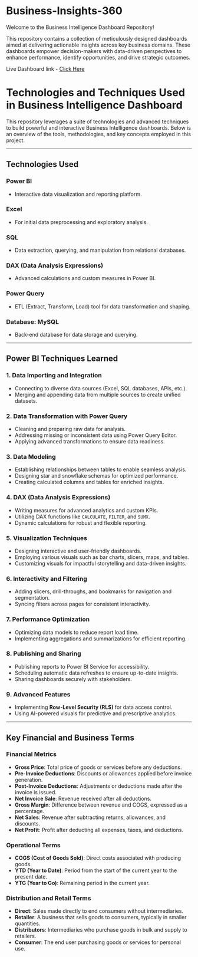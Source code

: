 # Business-Insights-360

Welcome to the Business Intelligence Dashboard Repository!

This repository contains a collection of meticulously designed dashboards aimed at delivering actionable insights across key business domains. These dashboards empower decision-makers with data-driven perspectives to enhance performance, identify opportunities, and drive strategic outcomes.

Live Dashboard link -  [Click Here](https://app.powerbi.com/links/s7j0TJZXMj?ctid=c6e549b3-5f45-4032-aae9-d4244dc5b2c4&pbi_source=linkShare)

# Technologies and Techniques Used in Business Intelligence Dashboard  

This repository leverages a suite of technologies and advanced techniques to build powerful and interactive Business Intelligence dashboards. Below is an overview of the tools, methodologies, and key concepts employed in this project.  

---

## **Technologies Used**  

### **Power BI**  
- Interactive data visualization and reporting platform.  

### **Excel**  
- For initial data preprocessing and exploratory analysis.  

### **SQL**  
- Data extraction, querying, and manipulation from relational databases.  

### **DAX (Data Analysis Expressions)**  
- Advanced calculations and custom measures in Power BI.  

### **Power Query**  
- ETL (Extract, Transform, Load) tool for data transformation and shaping.  

### **Database: MySQL**  
- Back-end database for data storage and querying.  

---

## **Power BI Techniques Learned**  

### **1. Data Importing and Integration**  
- Connecting to diverse data sources (Excel, SQL databases, APIs, etc.).  
- Merging and appending data from multiple sources to create unified datasets.  

### **2. Data Transformation with Power Query**  
- Cleaning and preparing raw data for analysis.  
- Addressing missing or inconsistent data using Power Query Editor.  
- Applying advanced transformations to ensure data readiness.  

### **3. Data Modeling**  
- Establishing relationships between tables to enable seamless analysis.  
- Designing star and snowflake schemas for optimized performance.  
- Creating calculated columns and tables for enriched insights.  

### **4. DAX (Data Analysis Expressions)**  
- Writing measures for advanced analytics and custom KPIs.  
- Utilizing DAX functions like `CALCULATE`, `FILTER`, and `SUMX`.  
- Dynamic calculations for robust and flexible reporting.  

### **5. Visualization Techniques**  
- Designing interactive and user-friendly dashboards.  
- Employing various visuals such as bar charts, slicers, maps, and tables.  
- Customizing visuals for impactful storytelling and data-driven insights.  

### **6. Interactivity and Filtering**  
- Adding slicers, drill-throughs, and bookmarks for navigation and segmentation.  
- Syncing filters across pages for consistent interactivity.  

### **7. Performance Optimization**  
- Optimizing data models to reduce report load time.  
- Implementing aggregations and summarizations for efficient reporting.  

### **8. Publishing and Sharing**  
- Publishing reports to Power BI Service for accessibility.  
- Scheduling automatic data refreshes to ensure up-to-date insights.  
- Sharing dashboards securely with stakeholders.  

### **9. Advanced Features**  
- Implementing **Row-Level Security (RLS)** for data access control.  
- Using AI-powered visuals for predictive and prescriptive analytics.  

---

## **Key Financial and Business Terms**  

### **Financial Metrics**  
- **Gross Price**: Total price of goods or services before any deductions.  
- **Pre-Invoice Deductions**: Discounts or allowances applied before invoice generation.  
- **Post-Invoice Deductions**: Adjustments or deductions made after the invoice is issued.  
- **Net Invoice Sale**: Revenue received after all deductions.  
- **Gross Margin**: Difference between revenue and COGS, expressed as a percentage.  
- **Net Sales**: Revenue after subtracting returns, allowances, and discounts.  
- **Net Profit**: Profit after deducting all expenses, taxes, and deductions.  

### **Operational Terms**  
- **COGS (Cost of Goods Sold)**: Direct costs associated with producing goods.  
- **YTD (Year to Date)**: Period from the start of the current year to the present date.  
- **YTG (Year to Go)**: Remaining period in the current year.  

### **Distribution and Retail Terms**  
- **Direct**: Sales made directly to end consumers without intermediaries.  
- **Retailer**: A business that sells goods to consumers, typically in smaller quantities.  
- **Distributors**: Intermediaries who purchase goods in bulk and supply to retailers.  
- **Consumer**: The end user purchasing goods or services for personal use.  
 
